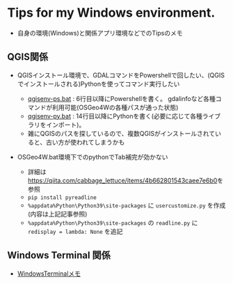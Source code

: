 # Tips for my Windows environment.

* 自身の環境(Windows)と関係アプリ環境などでのTipsのメモ

## QGIS関係

* QGISインストール環境で、GDALコマンドをPowershellで回したい、(QGISでインストールされる)Pythonを使ってコマンド実行したい
  * [qgisenv-ps.bat](qgis/qgisenv-ps.bat) : 6行目以降にPowershellを書く。 gdalinfoなど各種コマンドが利用可能(OSGeo4Wの各種パスが通った状態)
  * [qgisenv-py.bat](qgis/qgisenv-py.bat) : 14行目以降にPythonを書く(必要に応じて各種ライブラリをインポート)。
  * 雑にQGISのパスを探しているので、複数QGISがインストールされていると、古い方が使われてしまうかも

* OSGeo4W.bat環境下でのpythonでTab補完が効かない
  * 詳細は<https://qiita.com/cabbage_lettuce/items/4b662801543caee7e6b0>を参照
  * `pip install pyreadline`
  * `%appdata%Python\Python39\site-packages` に `usercustomize.py` を作成(内容は上記記事参照)
  * `%appdata%Python\Python39\site-packages` の `readline.py` に `redisplay = lambda: None` を追記

## Windows Terminal 関係

* [WindowsTerminalメモ](wt/README.md)
